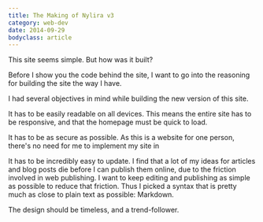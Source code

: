 ```yaml
---
title: The Making of Nylira v3
category: web-dev
date: 2014-09-29
bodyclass: article
---
```


This site seems simple. But how was it built?

Before I show you the code behind the site, I want to go into the reasoning for building the site the way I have.

I had several objectives in mind while building the new version of this site.

It has to be easily readable on all devices. This means the entire site has to be responsive, and that the homepage must be quick to load.

It has to be as secure as possible. As this is a website for one person, there's no need for me to implement my site in 

It has to be incredibly easy to update. I find that a lot of my ideas for articles and blog posts die before I can publish them online, due to the friction involved in web publishing. I want to keep editing and publishing as simple as possible to reduce that friction. Thus I picked a syntax that is pretty much as close to plain text as possible: Markdown.

The design should be timeless, and a trend-follower. 
